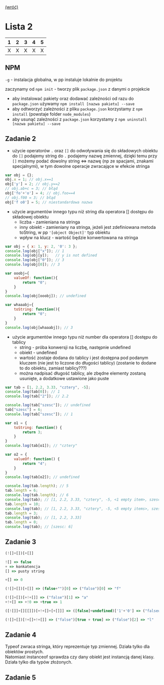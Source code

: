 [(wróć)](../)

# Lista 2
| 1 | 2 | 3 | 4 | 5 |
|---|---|---|---|---|
| X | X | X | X | X |

## NPM
`-g` - instalacja globalna, w pp instaluje lokalnie do projektu

zaczynamy od `npm init` - tworzy plik `package.json` z danymi o projekcie  
* aby instalować pakiety oraz dodawać zależności od razu do `package.json` używamy `npm install [nazwa pakietu] --save`  
* aby odtworzyć zależności z pliku `package.json` korzystamy z `npm install` (powstaje folder `node_modules`)
* aby usunąć zależności z `package.json` korzystamy z `npm uninstall [nazwa pakietu] --save`

## Zadanie 2
* użycie operatorów `.` oraz `[]` do odwoływania się do składowych obiektu  
do `[]` podajemy string do `.` podajemy nazwę zmiennej, dzięki temu przy `[]` możemy podać dowolny string <=> nazwę (np ze spacjami, znakami specjalnymi), w tym dowolne operacje zwracające w efekcie stringa
```js
var obj = {};
obj.x = 1; // obj.x==1
obj['y'] = 2; // obj.y==2
// obj.ab+c = 3; // błąd
obj['fo'+'o'] = 4; // obj.foo==4
// obj.f00 = 3; // błąd
obj['f o0'] = 5; // niestandardowa nazwa
```

* użycie argumentów innego typu niż string dla operatora [] dostępu do składowej obiektu
    * liczba - zamieniana na stringa
    * inny obiekt - zamieniany na stringa, jeżeli jest zdefiniowana metoda toString, w pp `'[object Object]'` typ obiektu
    * wpływ na klucz - wartość będzie konwertowana na stringa
```js
var obj = { x: 1, y: 2, '0': 3 };
console.log(obj["x"]); // 1
console.log(obj[y]);   // y is not defined
console.log(obj["0"]); // 3
console.log(obj[0]); // 3

var ooobj={
    valueOf: function(){
        return "0";
    }
}
console.log(obj[ooobj]); // undefined

var whaaabj={
    toString: function(){
        return "0";
    }
}
console.log(obj[whaaabj]); // 3
```

* użycie argumentów innego typu niż number dla operatora [] dostępu do tablicy
    * string - próba konwersji na liczbę, następnie undefined
    * obiekt - undefined
    * wartość zostaje dodana do tablicy i jest dostępna pod podanym kluczem (nie jest to liczone do długości tablicy) (zostanie to dodane to do obiektu, zamiast tablicy???)
    * można nadpisać długość tablicy, ale zbędne elementy zostaną usunięte, a dodatkowe ustawione jako puste
```js
var tab = [1, 2.2, 3.33, "cztery", -5];
console.log(tab[0]); // 1
console.log(tab["2"]); // 2.2

console.log(tab["szesc"]); // undefined
tab["szesc"] = 6;
console.log(tab["szesc"]); // 1

var o1 = {
    toString: function() {
        return 3;
    }
}
console.log(tab[o1]); // "cztery"

var o2 = {
    valueOf: function() {
        return "4";
    }
}
console.log(tab[o2]); // undefined

console.log(tab.length); // 5
tab.length = 6;
console.log(tab.length); // 6
console.log(tab); // [1, 2.2, 3.33, "cztery", -5, <1 empty item>, szesc: 6]
tab.length = 10;
console.log(tab); // [1, 2.2, 3.33, "cztery", -5, <5 empty items>, szesc: 6]
tab.length = 3;
console.log(tab); // [1, 2.2, 3.33]
tab.length = 0;
console.log(tab); // [szesc: 6]
```

## Zadanie 3
```js
(![]+[])[+[]]

![] => false
+ => konkatencja
[] => pusty string

+[] => 0

(![]+[])[+[]] => (false+"")[0] => ("false")[0] => "f"
```

```js
(![]+[])[+!+[]] => ("false")[1] => "a"
+!+[] => +!0 => +true => 1
```

```js
([![]]+[][[]])[+!+[]+[+[]]] => ([false]+undefined)['1'+'0'] => ("falseundefined")[10] => "i"
```

```js
(![]+[])[!+[]+!+[]] => ("false")[true + true] => ("false")[2] => "l"
```

## Zadanie 4
Typeof zwraca stringa, który reprezentuje typ zmiennej. Działa tylko dla obiektów prostych.  
Natomiast instanceof sprawdza czy dany obiekt jest instancją danej klasy. Działa tylko dla typów złożonych.  

## Zadanie 5

